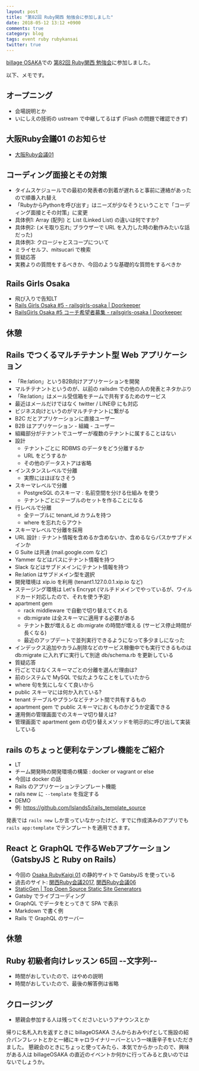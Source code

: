 ```yaml
---
layout: post
title: "第82回 Ruby関西 勉強会に参加しました"
date: 2018-05-12 13:12 +0900
comments: true
category: blog
tags: event ruby rubykansai
twitter: true
---
```

[billage OSAKA](https://billage.space/events/5aafa88d58b0aa01080e539d)での
[第82回 Ruby関西 勉強会](https://rubykansai.doorkeeper.jp/events/72126)に参加しました。

<!--more-->

以下、メモです。

## オープニング

- 会場説明とか
- いにしえの技術の ustream で中継してるはず (Flash の問題で確認できず)

## 大阪Ruby会議01 のお知らせ

- [大阪Ruby会議01](https://rubykansai.doorkeeper.jp/events/72775)

## コーディング面接とその対策

- タイムスケジュールでの最初の発表者の到着が遅れると事前に連絡があったので順番入れ替え
- 「RubyからPythonを呼び出す」はニーズが少なそうということで「コーディング面接とその対策」に変更
- 具体例1: Array (配列) と List (Linked List) の違いは何ですか?
- 具体例2: (メモ取り忘れ; ブラウザーで URL を入力した時の動作みたいな話だった)
- 具体例3: クロージャとスコープについて
- ミライセルフ、mitsucari で検索
- 質疑応答
- 実務よりの質問をするべきか、今回のような基礎的な質問をするべきか

<!-- -13:44 -->

## Rails Girls Osaka

- 飛び入りで告知LT
- [Rails Girls Osaka #5 - railsgirls-osaka \| Doorkeeper](https://railsgirls-osaka.doorkeeper.jp/events/72630)
- [RailsGirls Osaka #5 コーチ希望者募集 - railsgirls-osaka \| Doorkeeper](https://railsgirls-osaka.doorkeeper.jp/events/73914)

<!-- -13:49 -->

## 休憩

<!-- -14:10 -->

## Rails でつくるマルチテナント型 Web アプリケーション

- 「Re:lation」というB2B向けアプリケーションを開発
- マルチテナントというのが、以前の railsdm での他の人の発表とネタかぶり
- 「Re:lation」はメール受信箱をチームで共有するためのサービス
- 最近はメールだけではなく twitter / LINE@ にも対応
- ビジネス向けというのがマルチテナントに繋がる
- B2C だとアプリケーションに直接ユーザー
- B2B はアプリケーション - 組織 - ユーザー
- 組織部分がテナントでユーザーが複数のテナントに属することはない
- 設計
  - テナントごとに RDBMS のデータをどう分離するか
  - URL をどうするか
  - その他のデータストアは省略
- インスタンスレベルで分離
  - 実際にはほぼなさそう
- スキーマレベルで分離
  - PostgreSQL のスキーマ : 名前空間を分ける仕組み を使う
  - テナントごとにテーブルのセットを作ることになる
- 行レベルで分離
  - 全テーブルに tenant\_id カラムを持つ
  - where を忘れたらアウト
- スキーマレベルで分離を採用
- URL 設計 : テナント情報を含めるか含めないか、含めるならパスかサブドメインか
- G Suite は共通 (mail.google.com など)
- Yammer などはパスにテナント情報を持つ
- Slack などはサブドメインにテナント情報を持つ
- Re:lation はサブドメイン型を選択
- 開発環境は xip.io を利用 (tenant1.127.0.0.1.xip.io など)
- ステージング環境は Let's Encrypt (マルチドメインでやっているが、ワイルドカード対応したので、それを使う予定)
- apartment gem
  - rack middleware で自動で切り替えてくれる
  - db:migrate は全スキーマに適用する必要がある
  - テナント数が増えると db:migrate の時間が増える (サービス停止時間が長くなる)
  - 最近のアップデートで並列実行できるようになって多少ましになった
- インデックス追加やカラム削除などのサービス稼働中でも実行できるものは db:migrate に入れずに実行して別途 db/schema.rb を更新している
- 質疑応答
- 行ごとではなくスキーマごとの分離を選んだ理由は?
- 前のシステムで MySQL で似たようなことをしていたから
- where 句を気にしなくて良いから
- public スキーマには何か入れている?
- tenant テーブルやプランなどテナント間で共有するもの
- apartment gem で public スキーマにおくものかどうか定義できる
- 運用側の管理画面でのスキーマ切り替えは?
- 管理画面で apartment gem の切り替えメソッドを明示的に呼び出して実装している

<!-- -14:37 -->

## rails のちょっと便利なテンプレ機能をご紹介

- LT
- チーム開発時の開発環境の構築 : docker or vagrant or else
- 今回は docker の話
- Rails のアプリケーションテンプレート機能
- rails new に `--template` を指定する
- DEMO
- 例: <https://github.com/Islands5/rails_template_source>

<!-- -14:47 -->

発表では `rails new` しか言っていなかったけど、すでに作成済みのアプリでも `rails app:template` でテンプレートを適用できます。

## React と GraphQL で作るWebアプケーション（GatsbyJS と Ruby on Rails）

- 今回の [Osaka RubyKaigi 01](http://regional.rubykaigi.org/osaka01/) の静的サイトで GatsbyJS を使っている
- 過去のサイト: [関西Ruby会議2017](http://regional.rubykaigi.org/kansai2017/), [関西Ruby会議06](http://regional.rubykaigi.org/kansai06/)
- [StaticGen \| Top Open Source Static Site Generators](https://www.staticgen.com/)
- Gatsby でライブコーディング
- GraphQL でデータをとってきて SPA で表示
- Markdown で書く例
- Rails で GraphQL のサーバー

<amp-twitter
  width="375"
  height="472"
  layout="responsive"
  data-tweetid="995205100913094656">
</amp-twitter>

## 休憩

## Ruby 初級者向けレッスン 65回 --文字列--

- 時間がおしていたので、はやめの説明
- 時間がおしていたので、最後の解答例は省略

<!-- -16:52 -->

## クロージング

- 懇親会参加する人は残ってくださいというアナウンスとか

帰りに名札入れを返すときに billageOSAKA さんからおみやげとして施設の紹介パンフレットとかと一緒にキャロライナリーバーという一味唐辛子をいただきました。
懇親会のときにちょっと使ってみたら、本気でからかったので、興味がある人は billageOSAKA の直近のイベントか何かに行ってみると良いのではないでしょうか。
